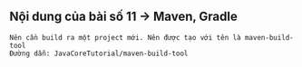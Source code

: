 ## Nội dung của bài số 11 -> Maven, Gradle

    Nên cần build ra một project mới. Nên được tạo với tên là maven-build-tool
    Đường dẫn: JavaCoreTutorial/maven-build-tool

##